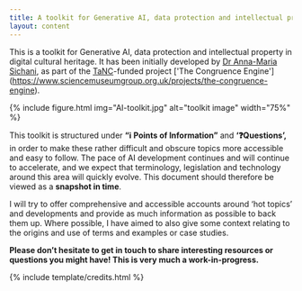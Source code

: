 ```yaml
---
title: A toolkit for Generative AI, data protection and intellectual property in digital cultural heritage 
layout: content
---
```


This is a toolkit for Generative AI, data protection and intellectual property in digital cultural heritage. It has been initially developed by [Dr Anna-Maria Sichani](amsichani.github.io), as part of the [TaNC](https://www.nationalcollection.org.uk)-funded project ['The Congruence Engine'] (https://www.sciencemuseumgroup.org.uk/projects/the-congruence-engine). 

{% include figure.html img="AI-toolkit.jpg" alt="toolkit image"  width="75%" %}

This toolkit is structured under **“ℹ️ Points of Information”** and **‘❓Questions’,** in order to make these rather difficult and obscure topics more accessible and easy to follow. The pace of AI development continues and will continue to accelerate, and we expect that terminology, legislation and technology around this area will quickly evolve. This document should therefore be viewed as a **snapshot in time**.

I will try to offer comprehensive and accessible accounts around ‘hot topics’ and developments and provide as much information as possible to back them up. Where possible, I have aimed to also give some context relating to the origins and use of terms and examples or case studies. 

**Please don’t hesitate to get in touch to share interesting resources or questions you might have! This is very much a work-in-progress.**


{% include template/credits.html %}
